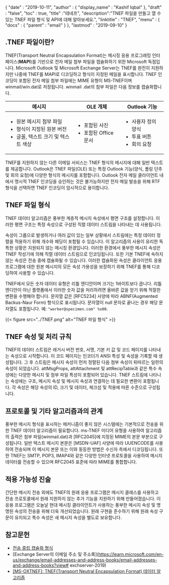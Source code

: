 {
  "date" : "2019-10-11",
  "author" : {
    "display_name" : "Kashif Iqbal"
},
  "draft" : "false",
  "toc" : true,
  "title" :"테네프",
  "description":"TNEF 파일을 만들고 열 수 있는 TNEF 파일 형식 및 API에 대해 알아보세요.",
  "linktitle" : "TNEF",
  "menu" : {
    "docs" : {
      "parent" : "email"
}
},
  "lastmod" : "2019-09-10"
}

## .TNEF 파일이란?

TNEF(Transport Neutral Encapsulation Format)는 메시징 응용 프로그래밍 인터페이스(**MAPI**)를 기반으로 전자 메일 첨부 파일을 캡슐화하기 위한 Microsoft 독점입니다. Microsoft Outlook 및 Microsoft Exchange Server는 TNEF를 완전히 지원하지만 나중에 TNEF를 MAPI로 디코딩하고 형식이 지정된 메일을 표시합니다. TNEF 인코딩이 포함된 전자 메일 첨부 파일에는 MIME 유형이 MS-TNEF이며 winmail/win.dat로 저장됩니다. winmail .dat의 첨부 파일은 다음 정보를 캡슐화합니다.


|메시지|OLE 개체|Outlook 기능
---|---|---|
|<ul><li> 원본 메시지 첨부 파일</li><li> 형식이 지정된 원본 버전</li><li> 글꼴, 텍스트 크기 및 텍스트 색상</li></ul> |<ul><li> 포함된 사진</li><li> 포함된 Office 문서</li></ul> |<ul><li> 사용자 정의 양식</li><li> 투표 버튼</li><li> 회의 요청</li></ul>


TNEF를 지원하지 않는 다른 이메일 서비스는 TNEF 형식의 메시지에 대해 일반 텍스트를 제공합니다. Outlook은 TNEF 파일(OLE) 또는 특정 Outlook 기능(양식, 폴링 단추 및 회의 요청)에 다양한 형식의 메시지를 포함합니다. Outlook 전자 메일 클라이언트 내에서 명시적 TNEF 인코딩을 승인하는 것은 불가능하지만 전자 메일 발송을 위해 RTF 형식을 선택하면 TNEF 인코딩이 암시적으로 용이합니다.

## TNEF 파일 형식

TNEF 데이터 알고리즘은 풍부한 계층적 메시지 속성에서 평면 구조를 설정합니다. 이러한 평면 구조는 특정 속성으로 구성된 직렬 데이터 스트림을 나타내는 데 사용됩니다.

속성이 그룹으로 발생하거나 여러 값이 있는 일부 상황에서 스트림에는 특정 데이터 정렬을 적용하기 위해 개수와 패딩이 포함될 수 있습니다. 이 알고리즘의 사용이 유리한 독특한 상황은 지원되지 않는 메시징 환경입니다. 이러한 환경에서 풍부한 메시지 속성은 TNEF 작성기에 의해 직렬 데이터 스트림으로 인코딩됩니다. 또한 기본 TNEF에 속하지 않는 속성은 전송 중에 캡슐화될 수 있습니다. 이러한 캡슐화된 속성은 클라이언트 응용 프로그램에 대한 원본 메시지의 모든 속성 가용성을 보장하기 위해 TNEF를 통해 디코딩하여 사용할 수 있습니다.

TNEF에서 모든 숫자 데이터 유형은 리틀 엔디안이며 크기는 1바이트보다 큽니다. 리틀 엔디안이 아닌 플랫폼에서 이러한 숫자 값을 처리하려면 올바른 값을 얻기 위해 적절한 변환을 수행해야 합니다. 문자열 값은 [RFC5234] 사양에 따라 ABNF(Augmented Backus-Naur Form) 형식으로 표시됩니다. 문자열이 null 문자로 끝나는 경우 해당 문자열도 포함됩니다. 예: `"worker@specimen.com" %x00`.

{{< figure src="../TNEF.png" alt="TNEF 파일 형식" >}}

## TNEF 속성 및 처리 규칙 ##

TNEF의 데이터 스트림은 레거시 버전 번호, 서명, 기본 키 값 및 코드 페이지를 나타내는 속성으로 시작합니다. 이 코드 페이지는 인코더가 ANSI 특성 및 속성을 기록할 때 생성됩니다. 그 후 스트림은 메시지 속성이 먼저 정렬된 다음 첨부 속성이 뒤따르는 일련의 속성이 되었습니다. attMsgProps, attAttachment 및 attRecipTable과 같은 특수 속성에는 다양한 메시지 및 첨부 파일 특성이 포함되어 있습니다. TNEF 스트림에 나타나는 속성에는 구조, 메시지 속성 및 메시지 속성과 연결하는 데 필요한 변환이 포함됩니다. 각 속성은 해당 속성의 ID, 크기 및 데이터, 체크섬 및 적용에 따른 수준으로 구성됩니다.

## 프로토콜 및 기타 알고리즘과의 관계 ##

풍부한 메시지 형식을 표시하는 메커니즘이 좋지 않은 시스템에는 기본적으로 전송을 위한 TNEF 데이터 알고리즘이 필요합니다. ms-TNEF 미디어 유형을 사용하여 알고리즘의 출력은 첨부 파일(winmail.dat)과 [RFC2045]에 지정된 MIME의 본문 부분으로 구성됩니다. 일반 텍스트 메시지 본문은 [MSDN-UAF] 사양에 따라 UUENCODE를 사용하여 전송되며 이 메시지 본문 또는 이와 동등한 방법은 수신자 측에서 디코딩됩니다. 또한 TNEF는 SMTP, POP3, IMAP4와 같은 다양한 인터넷 프로토콜을 사용하여 메시지 데이터를 전송할 수 있으며 RFC2045 표준에 따라 MIME를 통합합니다.

## 적용 가능성 진술 ##

간단한 메시지 전송 외에도 TNEF의 원래 응용 프로그램은 메시지 클래스를 사용하고 전송 프로토콜에서 원래 지원하지 않는 추가 기능을 지원하기 위해 만들어졌습니다. 이 응용 프로그램은 오늘날 현대 메시징 클라이언트가 사용하는 풍부한 메시지 속성 및 명명된 속성의 전송을 위해 더욱 개선되었습니다. 원래 구현을 준수하기 위해 원래 속성 구문이 유지되고 특수 속성은 새 메시지 속성을 별도로 보유합니다.

## 참고문헌

* [전송 중립 캡슐화 형식](https://en.wikipedia.org/wiki/Transport_Neutral_Encapsulation_Format)
* [Exchange Server의 이메일 주소 및 주소록](https://learn.microsoft.com/en-us/exchange/email-addresses-and-address-books/email-addresses-and-address-books?view# exchserver-2019)
* [[MS-OXTNEF]: TNEF(Transport Neutral Encapsulation Format) 데이터 알고리즘](https://msdn.microsoft.com/en-us/library/cc425498(v#exchg.80).aspx)


